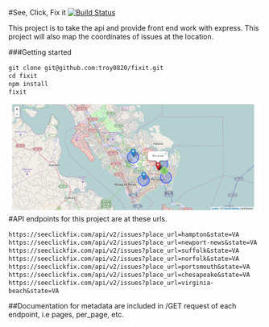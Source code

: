 #See, Click, Fix it [![Build Status](https://travis-ci.org/troy0820/fixit.svg)](https://travis-ci.org/troy0820/fixit)

This project is to take the api and provide front end work with express.
This project will also map the coordinates of issues at the location.

###Getting started
```
git clone git@github.com:troy0820/fixit.git
cd fixit
npm install
fixit
```
![Map picture](/public/images/map.png)
#API endpoints for this project are at these urls.
```
https://seeclickfix.com/api/v2/issues?place_url=hampton&state=VA
https://seeclickfix.com/api/v2/issues?place_url=newport-news&state=VA
https://seeclickfix.com/api/v2/issues?place_url=suffolk&state=VA
https://seeclickfix.com/api/v2/issues?place_url=norfolk&state=VA
https://seeclickfix.com/api/v2/issues?place_url=portsmouth&state=VA
https://seeclickfix.com/api/v2/issues?place_url=chesapeake&state=VA
https://seeclickfix.com/api/v2/issues?place_url=virginia-beach&state=VA
```
##Documentation for metadata are included in /GET request of each endpoint, i.e pages, per_page, etc.
 
